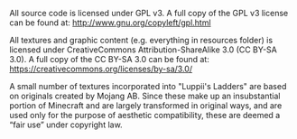 All source code is licensed under GPL v3. A full copy of the GPL v3 license can be found at: http://www.gnu.org/copyleft/gpl.html

All textures and graphic content (e.g. everything in resources folder) is licensed under CreativeCommons Attribution-ShareAlike 3.0 (CC BY-SA 3.0). A full copy of the CC BY-SA 3.0 can be found at: https://creativecommons.org/licenses/by-sa/3.0/

A small number of textures incorporated into "Luppii's Ladders" are based on originals created by Mojang AB. Since these make up an insubstantial portion of Minecraft and are largely transformed in original ways, and are used only for the purpose of aesthetic compatibility, these are deemed a “fair use” under copyright law.
